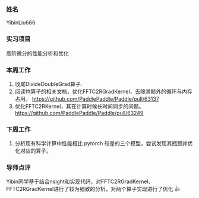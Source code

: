 ### 姓名
YibinLiu666

### 实习项目
高阶微分的性能分析和优化

### 本周工作
1. 收尾DivideDoubleGrad算子.
2. 阅读fft算子的相关文档，优化FFTC2RGradKernel，去除其额外的循环与内存占用。 https://github.com/PaddlePaddle/Paddle/pull/63137
3. 优化FFTC2RKernel，其在计算时候长时间同步的问题。 https://github.com/PaddlePaddle/Paddle/pull/63249

### 下周工作

1. 分析现有科学计算中性能相比 pytorch 较差的三个模型，尝试发现其瓶颈并优化对应的算子。

### 导师点评
Yibin同学基于结合nsight和实现代码，对FFTC2RGradKernel、FFTC2RGradKernel进行了较为细致的分析，对两个算子实现进行了优化 👍 

